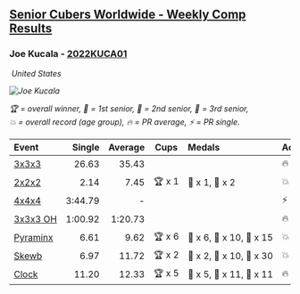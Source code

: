 <style>table {white-space: nowrap;}</style>
<link rel="stylesheet" type="text/css" href="/scw-comp/css/flags.css" />

## [Senior Cubers Worldwide - Weekly Comp Results](/scw-comp/results/)
### Joe Kucala - [2022KUCA01](https://www.worldcubeassociation.org/persons/2022KUCA01)

<i class="flag flag-US" />&nbsp;United States

![Joe Kucala](1682123036.jpg)

<span style="white-space: nowrap;">🏆 = overall winner</span>, <span style="white-space: nowrap;">🥇 = 1st senior</span>, <span style="white-space: nowrap;">🥈 = 2nd senior</span>, <span style="white-space: nowrap;">🥉 = 3rd senior</span>, <span style="white-space: nowrap;">💥 = overall record (age group)</span>, <span style="white-space: nowrap;">🔥 = PR average</span>, <span style="white-space: nowrap;">⚡ = PR single</span>.

| Event | Single | Average | Cups | Medals | Achievements|
| :-- | --: | --: | :--: | :-- | :-- |
| [3x3x3](333.md) | 26.63 | 35.43 |  |  | 🔥 x 17, ⚡ x 11 |
| [2x2x2](222.md) | 2.14 | 7.45 | 🏆 x 1 | 🥇 x 1, 🥉 x 2 | 💥 x 1, 🔥 x 10, ⚡ x 9 |
| [4x4x4](444.md) | 3:44.79 | - |  |  | ⚡ x 2 |
| [3x3x3 OH](333oh.md) | 1:00.92 | 1:20.73 |  |  | 🔥 x 5, ⚡ x 4 |
| [Pyraminx](pyram.md) | 6.61 | 9.62 | 🏆 x 6 | 🥇 x 6, 🥈 x 10, 🥉 x 15 | 💥 x 1, 🔥 x 17, ⚡ x 8 |
| [Skewb](skewb.md) | 6.97 | 11.72 | 🏆 x 2 | 🥇 x 2, 🥈 x 10, 🥉 x 30 | 💥 x 5, 🔥 x 7, ⚡ x 8 |
| [Clock](clock.md) | 11.20 | 12.33 | 🏆 x 5 | 🥇 x 5, 🥈 x 11, 🥉 x 11 | 🔥 x 22, ⚡ x 19 |

<!-- Global site tag (gtag.js) - Google Analytics -->
<script async src="https://www.googletagmanager.com/gtag/js?id=UA-86348435-3"></script>
<script>window.dataLayer = window.dataLayer || []; function gtag() {dataLayer.push(arguments);} gtag('js', new Date()); gtag('config', 'UA-86348435-3');</script>
